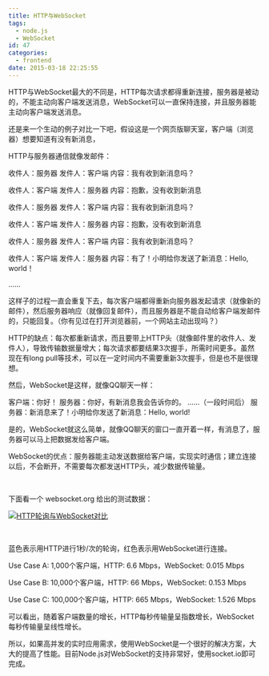 ```yaml
---
title: HTTP与WebSocket
tags:
  - node.js
  - WebSocket
id: 47
categories:
  - frontend
date: 2015-03-18 22:25:55
---
```


HTTP与WebSocket最大的不同是，HTTP每次请求都得重新连接，服务器是被动的，不能主动向客户端发送消息，WebSocket可以一直保持连接，并且服务器能主动向客户端发送消息。

还是来一个生动的例子对比一下吧，假设这是一个网页版聊天室，客户端（浏览器）想要知道有没有新消息，

HTTP与服务器通信就像发邮件：

收件人：服务器
发件人：客户端
内容：我有收到新消息吗？

收件人：客户端
发件人：服务器
内容：抱歉，没有收到新消息

收件人：服务器
发件人：客户端
内容：我有收到新消息吗？

收件人：客户端
发件人：服务器
内容：抱歉，没有收到新消息

收件人：服务器
发件人：客户端
内容：我有收到新消息吗？

收件人：客户端
发件人：服务器
内容：有了！小明给你发送了新消息：Hello, world！

……

这样子的过程一直会重复下去，每次客户端都得重新向服务器发起请求（就像新的邮件），然后服务器响应（就像回复邮件），而且服务器是不能自动给客户端发邮件的，只能回复。（你有见过在打开浏览器前，一个网站主动出现吗？）

HTTP的缺点：每次都重新请求，而且要带上HTTP头（就像邮件里的收件人、发件人），导致传输数据量增大；每次请求都要结果3次握手，所需时间更多。虽然现在有long pull等技术，可以在一定时间内不需要重新3次握手，但是也不是很理想。

然后，WebSocket是这样，就像QQ聊天一样：

客户端：你好！
服务器：你好，有新消息我会告诉你的。
……（一段时间后）
服务器：新消息来了！小明给你发送了新消息：Hello, world!

是的，WebSocket就这么简单，就像QQ聊天的窗口一直开着一样，有消息了，服务器可以马上把数据发给客户端。

WebSocket的优点：服务器能主动发送数据给客户端，实现实时通信；建立连接以后，不会断开，不需要每次都发送HTTP头，减少数据传输量。

&nbsp;

下面看一个 websocket.org 给出的测试数据：

[![HTTP轮询与WebSocket对比](http://cdn.imyzf.com/img/blog/2015/http-and-websocket/poll-ws-compare.gif)](http://cdn.imyzf.com/img/blog/2015/http-and-websocket/poll-ws-compare.gif)

&nbsp;

蓝色表示用HTTP进行1秒/次的轮询，红色表示用WebSocket进行连接。

Use Case A: 1,000个客户端，HTTP: 6.6 Mbps，WebSocket: 0.015 Mbps

Use Case B: 10,000个客户端，HTTP: 66 Mbps，WebSocket: 0.153 Mbps

Use Case C: 100,000个客户端，HTTP: 665 Mbps，WebSocket: 1.526 Mbps

可以看出，随着客户端数量的增长，HTTP每秒传输量呈指数增长，WebSocket每秒传输量呈线性增长。

所以，如果高并发的实时应用需求，使用WebSocket是一个很好的解决方案，大大的提高了性能。目前Node.js对WebSocket的支持非常好，使用socket.io即可完成。
